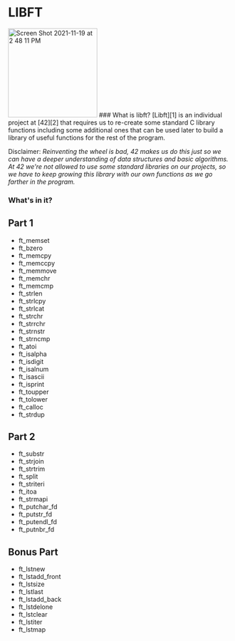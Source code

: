 # LIBFT

<img width="200" alt="Screen Shot 2021-11-19 at 2 48 11 PM" src="https://user-images.githubusercontent.com/49567393/142633153-611308fc-6fbc-4bd8-bf70-0d99b910886c.png">
### What is libft?
[Libft][1] is an individual project at [42][2] that requires us to re-create some standard C library functions including some additional ones that can be used later to build a library of useful functions for the rest of the program.

Disclaimer: *Reinventing the wheel is bad, 42 makes us do this just so we can have a deeper understanding of data structures and basic algorithms. At 42 we're not allowed to use some standard libraries on our projects, so we have to keep growing this library with our own functions as we go farther in the program.*

### What's in it?

## Part 1

- ft_memset
- ft_bzero
- ft_memcpy
- ft_memccpy
- ft_memmove
- ft_memchr
- ft_memcmp
- ft_strlen
- ft_strlcpy
- ft_strlcat
- ft_strchr
- ft_strrchr
- ft_strnstr
- ft_strncmp
- ft_atoi
- ft_isalpha
- ft_isdigit
- ft_isalnum
- ft_isascii
- ft_isprint
- ft_toupper
- ft_tolower
- ft_calloc
- ft_strdup

## Part 2

- ft_substr
- ft_strjoin
- ft_strtrim
- ft_split
- ft_striteri
- ft_itoa
- ft_strmapi
- ft_putchar_fd
- ft_putstr_fd
- ft_putendl_fd
- ft_putnbr_fd

## Bonus Part

* ft_lstnew
* ft_lstadd_front
* ft_lstsize
* ft_lstlast
* ft_lstadd_back
* ft_lstdelone
* ft_lstclear
* ft_lstiter
* ft_lstmap
